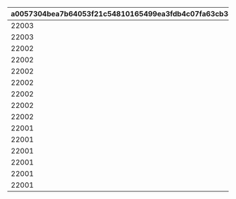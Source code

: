 |a0057304bea7b64053f21c54810165499ea3fdb4c07fa63cb3e0b504b265b407|73858ae36d63b6227c49e2e4fb90b6b09d6ee639a65253df462474c968cefba5|65d564574e9619877de3463d0b6301268b8ebe25f9f2d1aa7e4a31b4a02b09c8|16e9cfe31aa0c458b00db4fcb299b55e7f971009824710f7f199990b8497569f|87fff12c03a3c87835476e5adb4d1c3eafad68ec19552fd323ec99c589e56aaf|977680ab803429e7265ff2288a8dc89108f4a3b13f69557a09e58bec8345d927|ffcfbfd15a161121717ded5b00cd2e2d8dedc8e6e1fe0bb82c6417a203cc3797|9fa7b626e1712547c52767c9037299cd56331d7a5164157ddc957a4524e4cc8e|212054fd80cf37ab1c95403f2f1d74e92e526750a341bec954f96e1f334acddd|02742ffd815129fec21b7a1089bed0de00fab640c32dd71c31d5c3e3a277939a|f6dae0d83a303fd941be3456f0d75df7a1b6e7d213df91ec362615a81445eabb|1a93bbbf7347156594d08f6c2decea2ab17d181f9b576f8501fe840c9f56cf14|9ca4e2feb3d826e2d32f4b129590a5d023621712e9c7e204f02c2463a017a327|82a686cdc0b1f1088309b4ee391ff8cf4150980a87d1d69778946c102c070ad7|d69bf91e37af2006e23721122ccfdf671340f54c11185771697e014f31d24dac|86a9afa1ec89284adfc8f7d8c5059d6e9a5832678d850297a5f25bb8a791d462|dd877db81ae3ccb726a161f2d099863e363520e3e598c92d76ed4140bbe9bdfd|841c8c3ba27ec82276de312f5568b2253ea8b8df4e03131fae97642edf64489f|
| --- | --- | --- | --- | --- | --- | --- | --- | --- | --- | --- | --- | --- | --- | --- | --- | --- | --- |
|22003|1|20003|0|5|94002|2|2|5|12|150000|1|0|150|20|91002|0|8|
|22003|6|20003|0|2|94002|2|2|9|12|100000|2|0|145|15|91002|0|8|
|22002|10|20003|0|5|94002|2|2|19|12|80000|3|0|140|11|91002|0|8|
|22002|20|20003|0|5|94002|2|2|29|12|80000|4|0|130|10|91002|0|8|
|22002|30|20003|0|4|94002|2|2|39|12|70000|5|0|120|9|91002|0|8|
|22002|40|20003|0|4|94002|2|2|49|12|70000|6|0|110|8|91002|0|8|
|22002|50|20003|0|3|94002|2|2|99|12|60000|7|0|100|7|91002|0|8|
|22002|100|20003|0|2|94002|2|2|499|12|40000|8|0|80|2|91002|0|8|
|22002|500|20002|0|1|94002|2|2|999|12|20000|9|0|50|7|91002|0|8|
|22001|1000|20002|0|3|94002|2|2|4999|12|16000|10|0|20|4|91002|0|8|
|22001|5000|20002|0|2|94002|2|2|9999|12|9000|11|0|15|3|91002|0|8|
|22001|10000|20001|0|1|94002|2|2|11999|12|4000|12|0|10|8|91002|0|8|
|22001|12000|20001|0|1|94002|2|2|13999|12|3000|13|0|5|7|91002|0|8|
|22001|14000|20001|0|1|94002|2|2|14999|12|2000|14|0|4|6|91002|0|8|
|22001|15000|20001|0|1|94002|2|2|30000|12|1800|15|0|3|5|91002|0|8|